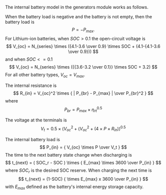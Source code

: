 The internal battery model in the generators module works as follows.

When the battery load is negative and the battery is not empty, then the battery load is 
$$
  P = - P_{max}.
$$
For Lithium-ion batteries, when $SOC > 0.1$ the open-circuit voltage is
$$
  V_{oc} = N_{series} \times ({4.1-3.6 \over 0.9} \times SOC + (4.1-{4.1-3.6 \over 0.9}))
$$
and when $SOC <= 0.1$
$$
  V_{oc} = N_{series} \times ({{3.6-3.2 \over 0.1}} \times SOC + 3.2)
$$
For all other battery types, $V_{oc} = V_{max}$.

The internal resistance is 
$$
  R_{in} = V_{oc}^2 \times { | P_{br} - P_{max} | \over P_{br}^2 }
$$
where 
$$
  P_{br} = P_{max} \times \eta_{rt}^{0.5}
$$

The voltage at the terminals is
$$
  V_t = 0.5 \times ( V_{oc}^2 + (V_{oc}^2 + (4 \times P \times R_{in}))^{0.5}
$$

The internal battery load is 
$$
  P_{in} = { V_{oc} \times P \over V_t }
$$
The time to the next battery state change when discharging is
$$
  t_{next} = ( SOC_r - SOC ) \times { E_{max} \times 3600 \over P_{in} }
$$
where $SOC_r$ is the desired SOC reserve. When charging the next time is
$$
  t_{next} = (1-SOC) { \times E_{max} x 3600 \over P_{in} }
$$
with $E_{max}$ defined as the battery's internal energy storage capacity.
